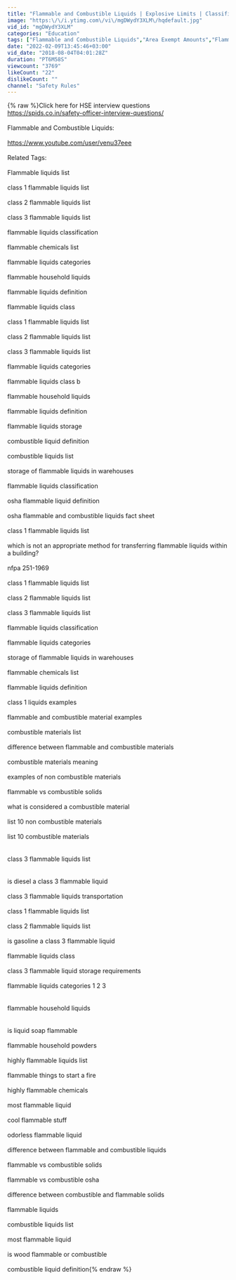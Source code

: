 ```yaml
---
title: "Flammable and Combustible Liquids | Explosive Limits | Classification | Flammable Liquids"
image: "https:\/\/i.ytimg.com\/vi\/mgDWydY3XLM\/hqdefault.jpg"
vid_id: "mgDWydY3XLM"
categories: "Education"
tags: ["Flammable and Combustible Liquids","Area Exempt Amounts","Flammable Liquid Exempt Amounts"]
date: "2022-02-09T13:45:46+03:00"
vid_date: "2018-08-04T04:01:28Z"
duration: "PT6M58S"
viewcount: "3769"
likeCount: "22"
dislikeCount: ""
channel: "Safety Rules"
---
```

{% raw %}Click here for HSE interview questions<br /><a rel="nofollow" target="blank" href="https://spids.co.in/safety-officer-interview-questions/">https://spids.co.in/safety-officer-interview-questions/</a><br /><br />Flammable and Combustible Liquids:<br /><br /><a rel="nofollow" target="blank" href="https://www.youtube.com/user/venu37eee">https://www.youtube.com/user/venu37eee</a><br /><br />Related Tags:<br /><br />Flammable liquids list<br /><br />class 1 flammable liquids list<br /><br />class 2 flammable liquids list<br /><br />class 3 flammable liquids list<br /><br />flammable liquids classification<br /><br />flammable chemicals list<br /><br />flammable liquids categories<br /><br />flammable household liquids<br /><br />flammable liquids definition<br /><br />flammable liquids class<br /><br />class 1 flammable liquids list<br /><br />class 2 flammable liquids list<br /><br />class 3 flammable liquids list<br /><br />flammable liquids categories<br /><br />flammable liquids class b<br /><br />flammable household liquids<br /><br />flammable liquids definition<br /><br />flammable liquids storage<br /><br />combustible liquid definition<br /><br />combustible liquids list<br /><br />storage of flammable liquids in warehouses<br /><br />flammable liquids classification<br /><br />osha flammable liquid definition<br /><br />osha flammable and combustible liquids fact sheet<br /><br />class 1 flammable liquids list<br /><br />which is not an appropriate method for transferring flammable liquids within a building?<br /><br />nfpa 251-1969<br /><br />class 1 flammable liquids list<br /><br />class 2 flammable liquids list<br /><br />class 3 flammable liquids list<br /><br />flammable liquids classification<br /><br />flammable liquids categories<br /><br />storage of flammable liquids in warehouses<br /><br />flammable chemicals list<br /><br />flammable liquids definition<br /><br />class 1 liquids examples<br /><br />flammable and combustible material examples<br /><br />combustible materials list<br /><br />difference between flammable and combustible materials<br /><br />combustible materials meaning<br /><br />examples of non combustible materials<br /><br />flammable vs combustible solids<br /><br />what is considered a combustible material<br /><br />list 10 non combustible materials<br /><br />list 10 combustible materials<br /><br /><br />class 3 flammable liquids list<br /><br /><br />is diesel a class 3 flammable liquid<br /><br />class 3 flammable liquids transportation<br /><br />class 1 flammable liquids list<br /><br />class 2 flammable liquids list<br /><br />is gasoline a class 3 flammable liquid<br /><br />flammable liquids class<br /><br />class 3 flammable liquid storage requirements<br /><br />flammable liquids categories 1 2 3<br /><br /><br />flammable household liquids<br /><br /><br />is liquid soap flammable<br /><br />flammable household powders<br /><br />highly flammable liquids list<br /><br />flammable things to start a fire<br /><br />highly flammable chemicals<br /><br />most flammable liquid<br /><br />cool flammable stuff<br /><br />odorless flammable liquid<br /><br />difference between flammable and combustible liquids<br /><br />flammable vs combustible solids<br /><br />flammable vs combustible osha<br /><br />difference between combustible and flammable solids<br /><br />flammable liquids<br /><br />combustible liquids list<br /><br />most flammable liquid<br /><br />is wood flammable or combustible<br /><br />combustible liquid definition{% endraw %}
